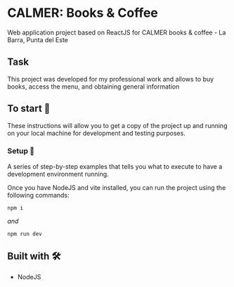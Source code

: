 # CALMER: Books & Coffee
Web application project based on ReactJS for CALMER books & coffee - La Barra, Punta del Este

## Task
This project was developed for my professional work and allows to buy books, access the menu, and obtaining general information

## To start 🚀

These instructions will allow you to get a copy of the project up and running on your local machine for development and testing purposes.

### Setup 🔧

A series of step-by-step examples that tells you what to execute to have a development environment running.

Once you have NodeJS and vite installed, you can run the project using the following commands:

```
npm i
```

_and_

```
npm run dev
```


## Built with 🛠️

* NodeJS




